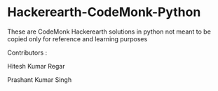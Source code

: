 # Hackerearth-CodeMonk-Python
These are CodeMonk Hackerearth solutions in python not meant to be copied only for reference and learning purposes

Contributors :

Hitesh Kumar Regar

Prashant Kumar Singh
